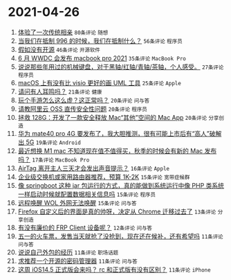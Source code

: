 # 2021-04-26

1. [体验了一次传统相亲](https://www.v2ex.com/t/773239) `80条评论` `随想`
1. [当我们在抵制 996 的时候，我们在抵制什么？](https://www.v2ex.com/t/773298) `56条评论` `程序员`
1. [假如没有开源](https://www.v2ex.com/t/773246) `46条评论` `开源软件`
1. [6 月 WWDC 会发布 macbook pro 2021](https://www.v2ex.com/t/773327) `35条评论` `MacBook Pro`
1. [说说那些年用过的机械键盘，对于黑轴/红轴/青轴/茶轴，个人感受。](https://www.v2ex.com/t/773337) `27条评论` `程序员`
1. [macOS 上有没有比 visio 更好的画 UML 工具](https://www.v2ex.com/t/773309) `25条评论` `Apple`
1. [请问有人耳鸣吗？](https://www.v2ex.com/t/773320) `21条评论` `健康`
1. [玩个手游怎么这么虚？这正常吗？](https://www.v2ex.com/t/773271) `20条评论` `问与答`
1. [请教阿里云 OSS 直传安全性问题](https://www.v2ex.com/t/773270) `20条评论` `程序员`
1. [拯救 128G：开发了一款安全释放 Mac“其他”空间的 Mac App](https://www.v2ex.com/t/773263) `20条评论` `分享创造`
1. [华为 mate40 pro 4G 要发布了，我大胆推测，很有可能上市后有“高人”破解出 5G](https://www.v2ex.com/t/773301) `19条评论` `Android`
1. [最近想换 M1 mac 不知道现在值不值得买，秋季的时候会有新的 Mac 发布吗？](https://www.v2ex.com/t/773331) `17条评论` `MacBook Pro`
1. [AirTag 离开主人三天才会发出声音提示？](https://www.v2ex.com/t/773245) `16条评论` `Apple`
1. [企业级交换机或家用路由器推荐，预算 1K-2K](https://www.v2ex.com/t/773302) `15条评论` `宽带症候群`
1. [像 springboot 这种 jar 包运行的方式，真的能做到系统运行中像 PHP 类系统一样启动时候就配置数据相关信息吗](https://www.v2ex.com/t/773264) `15条评论` `程序员`
1. [远程唤醒 WOL 外网无法唤醒](https://www.v2ex.com/t/773258) `15条评论` `问与答`
1. [Firefox 自定义后的界面是真的帅呀，决定从 Chrome 迁移过去了](https://www.v2ex.com/t/773265) `13条评论` `分享创造`
1. [有没有廉价的 FRP Client 设备呢？](https://www.v2ex.com/t/773310) `12条评论` `问与答`
1. [五一的火车票，发售当天就抢了没抢到，现在还在候补，还有希望吗](https://www.v2ex.com/t/773336) `11条评论` `问与答`
1. [说说自己外包的经历](https://www.v2ex.com/t/773261) `11条评论` `职场话题`
1. [求推荐一个开源的密码管理器](https://www.v2ex.com/t/773255) `11条评论` `问与答`
1. [这周 iOS14.5 正式版会来吗？ rc 和正式版有没有区别？](https://www.v2ex.com/t/773252) `11条评论` `iPhone`
